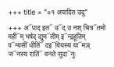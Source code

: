 +++
title = "०१ अपादित उदु"

+++
अ᳓पाद् इत᳓ उ᳓द् उ नश् चित्र᳓तमो  
मही᳓म् भर्षद् द्युम᳓तीम् इ᳓न्द्रहूतिम्  
प᳓न्यसीं धीतिं᳓ दइ᳓वियस्य या᳓मञ्  
ज᳓नस्य रातिं᳓ वनते सुदा᳓नुः
